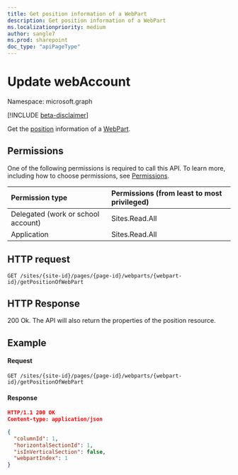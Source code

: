```yaml
---
title: Get position information of a WebPart
description: Get position information of a WebPart
ms.localizationpriority: medium
author: sangle7
ms.prod: sharepoint
doc_type: "apiPageType"
---
```


# Update webAccount

Namespace: microsoft.graph

[!INCLUDE [beta-disclaimer](../../includes/beta-disclaimer.md)]

Get the [position](../resources/position.md) information of a [WebPart](../resources/webpart.md).

## Permissions

One of the following permissions is required to call this API. To learn more, including how to choose permissions, see [Permissions](/graph/permissions-reference).

| Permission type                    | Permissions (from least to most privileged) |
| :--------------------------------- | :------------------------------------------ |
| Delegated (work or school account) | Sites.Read.All                              |
| Application                        | Sites.Read.All                              |

## HTTP request

<!-- { "blockType": "ignored" } -->

```http
GET /sites/{site-id}/pages/{page-id}/webparts/{webpart-id}/getPositionOfWebPart
```

## HTTP Response

200 Ok. The API will also return the properties of the position resource.

## Example

#### Request

<!-- { "blockType": "ignored" }-->

```http
GET /sites/{site-id}/pages/{page-id}/webparts/{webpart-id}/getPositionOfWebPart
```

#### Response

<!-- { "blockType": "response", "@odata.type": "microsoft.graph.media.webPartPosition", "truncated": true } -->

```json
HTTP/1.1 200 OK
Content-type: application/json

{
  "columnId": 1,
  "horizontalSectionId": 1,
  "isInVerticalSection": false,
  "webpartIndex": 1
}

```